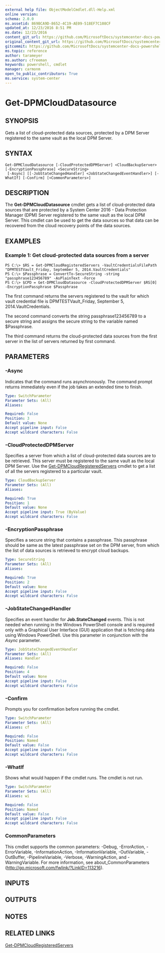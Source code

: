 ```yaml
---
external help file: ObjectModelCmdlet.dll-Help.xml
online version: 
schema: 2.0.0
ms.assetid: 869BCA9D-8652-4C19-AE09-518EF7C108CF
updated_at: 12/23/2016 8:51 PM
ms.date: 12/23/2016
content_git_url: https://github.com/MicrosoftDocs/systemcenter-docs-powershell/blob/live/systemcenter-cmdlets/SystemCenter2016/DataProtectionManager/vlatest/Get-DPMCloudDatasource.md
original_content_git_url: https://github.com/MicrosoftDocs/systemcenter-docs-powershell/blob/live/systemcenter-cmdlets/SystemCenter2016/DataProtectionManager/vlatest/Get-DPMCloudDatasource.md
gitcommit: https://github.com/MicrosoftDocs/systemcenter-docs-powershell/blob/66515d87034fb4944dd2b7035563d20b1b00d010/systemcenter-cmdlets/SystemCenter2016/DataProtectionManager/vlatest/Get-DPMCloudDatasource.md
ms.topic: reference
author: tarameyer
ms.author: cfreeman
keywords: powershell, cmdlet
manager: carmonm
open_to_public_contributors: True
ms.service: system-center
---
```


# Get-DPMCloudDatasource

## SYNOPSIS
Gets a list of cloud-protected data sources, protected by a DPM Server registered to the same vault as the local DPM Server.

## SYNTAX

```
Get-DPMCloudDatasource [-CloudProtectedDPMServer] <CloudBackupServer> [-EncryptionPassphrase] <SecureString>
 [-Async] [[-JobStateChangedHandler] <JobStateChangedEventHandler>] [-WhatIf] [-Confirm] [<CommonParameters>]
```

## DESCRIPTION
The **Get-DPMCloudDatasource** cmdlet gets a list of cloud-protected data sources that are protected by a System Center 2016 - Data Protection Manager (DPM) Server registered to the same vault as the local DPM Server.
This cmdlet can be used to get the data sources so that data can be recovered from the cloud recovery points of the data sources.

## EXAMPLES

### Example 1: Get cloud-protected data sources from a server
```
PS C:\> $RS = Get-DPMCloudRegisteredServers -VaultCredentialsFilePath "DPMTESTVault_Friday, September 5, 2014.VaultCredentials"
PS C:\> $Passphrase = ConvertTo-SecureString -string "passphrase123456789" -AsPlainText -Force
PS C:\> $CPD = Get-DPMCloudDatasource -CloudProtectedDPMServer $RS[0] -EncryptionPassphrase $Passphrase
```

The first command returns the servers registered to the vault for which vault credential file is DPMTESTVault_Friday, September 5, 2014.VaultCredentials.

The second command converts the string passphrase123456789 to a secure string and assigns the secure string to the variable named $Passphrase.

The third command returns the cloud-protected data sources from the first server in the list of servers returned by first command.

## PARAMETERS

### -Async
Indicates that the command runs asynchronously.
The command prompt returns immediately even if the job takes an extended time to finish.

```yaml
Type: SwitchParameter
Parameter Sets: (All)
Aliases: 

Required: False
Position: 3
Default value: None
Accept pipeline input: False
Accept wildcard characters: False
```

### -CloudProtectedDPMServer
Specifies a server from which a list of cloud-protected data sources are to be retrieved.
This server must be registered to the same vault as the local DPM Server.
Use the [Get-DPMCloudRegisteredServers](./Get-DPMCloudRegisteredServers.md) cmdlet to get a list of all the servers registered to a particular vault.

```yaml
Type: CloudBackupServer
Parameter Sets: (All)
Aliases: 

Required: True
Position: 1
Default value: None
Accept pipeline input: True (ByValue)
Accept wildcard characters: False
```

### -EncryptionPassphrase
Specifies a secure string that contains a passphrase.
This passphrase should be same as the latest passphrase set on the DPM server, from which the list of data sources is retrieved to encrypt cloud backups.

```yaml
Type: SecureString
Parameter Sets: (All)
Aliases: 

Required: True
Position: 2
Default value: None
Accept pipeline input: False
Accept wildcard characters: False
```

### -JobStateChangedHandler
Specifies an event handler for **Job.StateChanged** events.
This is not needed when running in the Windows PowerShell console and is required only with a Graphical User Interface (GUI) application that is fetching data using Windows PowerShell.
Use this parameter in conjunction with the *Async* parameter.

```yaml
Type: JobStateChangedEventHandler
Parameter Sets: (All)
Aliases: Handler

Required: False
Position: 4
Default value: None
Accept pipeline input: False
Accept wildcard characters: False
```

### -Confirm
Prompts you for confirmation before running the cmdlet.

```yaml
Type: SwitchParameter
Parameter Sets: (All)
Aliases: cf

Required: False
Position: Named
Default value: False
Accept pipeline input: False
Accept wildcard characters: False
```

### -WhatIf
Shows what would happen if the cmdlet runs.
The cmdlet is not run.

```yaml
Type: SwitchParameter
Parameter Sets: (All)
Aliases: wi

Required: False
Position: Named
Default value: False
Accept pipeline input: False
Accept wildcard characters: False
```

### CommonParameters
This cmdlet supports the common parameters: -Debug, -ErrorAction, -ErrorVariable, -InformationAction, -InformationVariable, -OutVariable, -OutBuffer, -PipelineVariable, -Verbose, -WarningAction, and -WarningVariable. For more information, see about_CommonParameters (http://go.microsoft.com/fwlink/?LinkID=113216).

## INPUTS

## OUTPUTS

## NOTES

## RELATED LINKS

[Get-DPMCloudRegisteredServers](xref:SystemCenter2016/DataProtectionManager/vlatest/Get-DPMCloudRegisteredServers.md)
